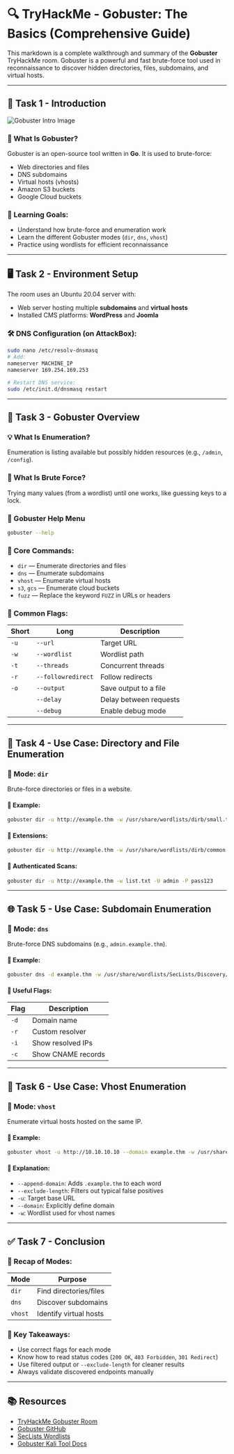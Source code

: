 # 🔍 TryHackMe - Gobuster: The Basics (Comprehensive Guide)

This markdown is a complete walkthrough and summary of the **Gobuster** TryHackMe room. Gobuster is a powerful and fast brute-force tool used in reconnaissance to discover hidden directories, files, subdomains, and virtual hosts.

---

## 🧠 Task 1 - Introduction


![Gobuster Intro Image](https://github.com/user-attachments/assets/506cc3cb-c2c2-47c4-8785-a024d510f999)


### 🔧 What Is Gobuster?

Gobuster is an open-source tool written in **Go**. It is used to brute-force:
- Web directories and files
- DNS subdomains
- Virtual hosts (vhosts)
- Amazon S3 buckets
- Google Cloud buckets

### 🎯 Learning Goals:
- Understand how brute-force and enumeration work
- Learn the different Gobuster modes (`dir`, `dns`, `vhost`)
- Practice using wordlists for efficient reconnaissance

---

## 🖥️ Task 2 - Environment Setup

The room uses an Ubuntu 20.04 server with:
- Web server hosting multiple **subdomains** and **virtual hosts**
- Installed CMS platforms: **WordPress** and **Joomla**

### 🛠️ DNS Configuration (on AttackBox):
```bash
sudo nano /etc/resolv-dnsmasq
# Add:
nameserver MACHINE_IP
nameserver 169.254.169.253

# Restart DNS service:
sudo /etc/init.d/dnsmasq restart
```

---

## 📘 Task 3 - Gobuster Overview

### 💡 What Is Enumeration?

Enumeration is listing available but possibly hidden resources (e.g., `/admin`, `/config`).

### 🔐 What Is Brute Force?

Trying many values (from a wordlist) until one works, like guessing keys to a lock.

### 📜 Gobuster Help Menu
```bash
gobuster --help
```

### 🔑 Core Commands:
- `dir` — Enumerate directories and files
- `dns` — Enumerate subdomains
- `vhost` — Enumerate virtual hosts
- `s3`, `gcs` — Enumerate cloud buckets
- `fuzz` — Replace the keyword `FUZZ` in URLs or headers

### 🧾 Common Flags:
| Short | Long           | Description |
|-------|----------------|-------------|
| `-u`  | `--url`        | Target URL |
| `-w`  | `--wordlist`   | Wordlist path |
| `-t`  | `--threads`    | Concurrent threads |
| `-r`  | `--followredirect` | Follow redirects |
| `-o`  | `--output`     | Save output to a file |
|       | `--delay`      | Delay between requests |
|       | `--debug`      | Enable debug mode |

---

## 📂 Task 4 - Use Case: Directory and File Enumeration

### 🔎 Mode: `dir`

Brute-force directories or files in a website.

#### 🧪 Example:
```bash
gobuster dir -u http://example.thm -w /usr/share/wordlists/dirb/small.txt -t 50
```

#### 🔧 Extensions:
```bash
gobuster dir -u http://example.thm -w /usr/share/wordlists/dirb/common.txt -x .php,.txt
```

#### 🔐 Authenticated Scans:
```bash
gobuster dir -u http://example.thm -w list.txt -U admin -P pass123
```

---

## 🌐 Task 5 - Use Case: Subdomain Enumeration

### 🔎 Mode: `dns`

Brute-force DNS subdomains (e.g., `admin.example.thm`).

#### 🧪 Example:
```bash
gobuster dns -d example.thm -w /usr/share/wordlists/SecLists/Discovery/DNS/subdomains-top1million-5000.txt
```

#### 🔧 Useful Flags:
| Flag | Description |
|------|-------------|
| `-d` | Domain name |
| `-r` | Custom resolver |
| `-i` | Show resolved IPs |
| `-c` | Show CNAME records |

---

## 🏢 Task 6 - Use Case: Vhost Enumeration

### 🔎 Mode: `vhost`

Enumerate virtual hosts hosted on the same IP.

#### 🧪 Example:
```bash
gobuster vhost -u http://10.10.10.10 --domain example.thm -w /usr/share/wordlists/SecLists/Discovery/DNS/subdomains-top1million-5000.txt --append-domain --exclude-length 250-320
```

#### 🧩 Explanation:
- `--append-domain`: Adds `.example.thm` to each word
- `--exclude-length`: Filters out typical false positives
- `-u`: Target base URL
- `--domain`: Explicitly define domain
- `-w`: Wordlist used for vhost names

---

## ✅ Task 7 - Conclusion

### 📌 Recap of Modes:
| Mode | Purpose |
|------|---------|
| `dir` | Find directories/files |
| `dns` | Discover subdomains |
| `vhost` | Identify virtual hosts |

### 🧠 Key Takeaways:
- Use correct flags for each mode
- Know how to read status codes (`200 OK`, `403 Forbidden`, `301 Redirect`)
- Use filtered output or `--exclude-length` for cleaner results
- Always validate discovered endpoints manually

---

## 📚 Resources

- [TryHackMe Gobuster Room](https://tryhackme.com/room/gobuster)
- [Gobuster GitHub](https://github.com/OJ/gobuster)
- [SecLists Wordlists](https://github.com/danielmiessler/SecLists)
- [Gobuster Kali Tool Docs](https://tools.kali.org/information-gathering/gobuster)

